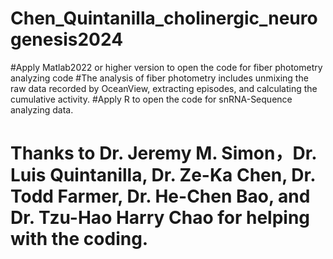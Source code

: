 # Chen_Quintanilla_cholinergic_neurogenesis2024
#Apply Matlab2022 or higher version to open the code for fiber photometry analyzing code
#The analysis of fiber photometry includes unmixing the raw data recorded by OceanView, extracting episodes, and calculating the cumulative activity.
#Apply R to open the code for snRNA-Sequence analyzing data.
# Thanks to Dr. Jeremy M. Simon，Dr. Luis Quintanilla, Dr. Ze-Ka Chen, Dr. Todd Farmer, Dr. He-Chen Bao, and Dr. Tzu-Hao Harry Chao for helping with the coding.
